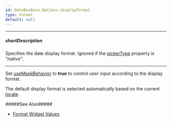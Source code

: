 ```yaml
---
id: DateBoxBase.Options.displayFormat
type: Format
default: null
---
```

---
##### shortDescription
Specifies the date display format. Ignored if the [pickerType](/Documentation/ApiReference/UI_Components/dx{WidgetName}/Configuration/#pickerType) property is *"native"*.

---
Set [useMaskBehavior](/Documentation/ApiReference/UI_Components/dx{WidgetName}/Configuration/#useMaskBehavior) to **true** to control user input according to the display format.

The default display format is selected automatically based on the current [locale](/Documentation/ApiReference/Common/utils/localization/#locale).


#####See Also#####
- [Format Widget Values](/Documentation/Guide/Common/Value_Formatting/#Format_UI_Component_Values)
